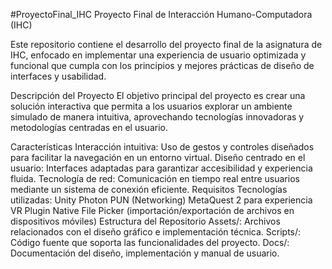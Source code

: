 #ProyectoFinal_IHC
Proyecto Final de Interacción Humano-Computadora (IHC)

Este repositorio contiene el desarrollo del proyecto final de la asignatura de IHC, enfocado en implementar una experiencia de usuario optimizada y funcional que cumpla con los principios y mejores prácticas de diseño de interfaces y usabilidad.

Descripción del Proyecto
El objetivo principal del proyecto es crear una solución interactiva que permita a los usuarios explorar un ambiente simulado de manera intuitiva, aprovechando tecnologías innovadoras y metodologías centradas en el usuario.

Características
Interacción intuitiva: Uso de gestos y controles diseñados para facilitar la navegación en un entorno virtual.
Diseño centrado en el usuario: Interfaces adaptadas para garantizar accesibilidad y experiencia fluida.
Tecnología de red: Comunicación en tiempo real entre usuarios mediante un sistema de conexión eficiente.
Requisitos
Tecnologías utilizadas:
Unity
Photon PUN (Networking)
MetaQuest 2 para experiencia VR
Plugin Native File Picker (importación/exportación de archivos en dispositivos móviles)
Estructura del Repositorio
Assets/: Archivos relacionados con el diseño gráfico e implementación técnica.
Scripts/: Código fuente que soporta las funcionalidades del proyecto.
Docs/: Documentación del diseño, implementación y manual de usuario.
